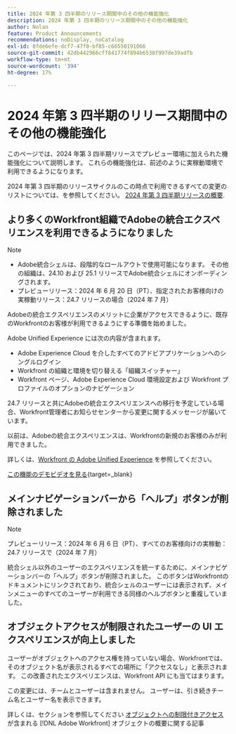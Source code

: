 ```yaml
---
title: 2024 年第 3 四半期のリリース期間中のその他の機能強化
description: 2024 年第 3 四半期のリリース期間中のその他の機能強化
author: Nolan
feature: Product Announcements
recommendations: noDisplay, noCatalog
exl-id: 8fde6efe-dcf7-47f0-bf85-c66550191066
source-git-commit: 42db442966cff841774f894b6538f997de39adfb
workflow-type: tm+mt
source-wordcount: '394'
ht-degree: 17%

---
```


# 2024 年第 3 四半期のリリース期間中のその他の機能強化

このページでは、2024 年第 3 四半期リリースでプレビュー環境に加えられた機能強化について説明します。 これらの機能強化は、前述のように実稼動環境で利用できるようになります。

2024 年第 3 四半期のリリースサイクルのこの時点で利用できるすべての変更のリストについては、を参照してください。 [2024 年第 3 四半期リリースの概要](/help/quicksilver/product-announcements/product-releases/24-q3-release-activity/24-q3-release-overview.md).

## より多くのWorkfront組織でAdobeの統合エクスペリエンスを利用できるようになりました

>[!NOTE]
>
>* Adobe統合シェルは、段階的なロールアウトで使用可能になります。 その他の組織は、24.10 および 25.1 リリースでAdobe統合シェルにオンボーディングされます。
>* プレビューリリース：2024 年 6 月 20 日（PT）、指定されたお客様向けの実稼動リリース：24.7 リリースの場合（2024 年 7 月）

Adobeの統合エクスペリエンスのメリットに企業がアクセスできるように、既存のWorkfrontのお客様が利用できるようにする準備を始めました。

Adobe Unified Experience には次の内容が含まれます。

* Adobe Experience Cloud を介したすべてのアドビアプリケーションへのシングルログイン
* Workfront の組織と環境を切り替える「組織スイッチャー」
* Workfront ページ、Adobe Experience Cloud 環境設定および Workfront プロファイルのオプションのナビゲーション

24.7 リリースと共にAdobeの統合エクスペリエンスへの移行を予定している場合、Workfront管理者にお知らせセンターから変更に関するメッセージが届いています。

以前は、Adobeの統合エクスペリエンスは、Workfrontの新規のお客様のみが利用できました。

詳しくは、[Workfront の Adobe Unified Experience](/help/quicksilver/workfront-basics/navigate-workfront/workfront-navigation/adobe-unified-experience.md) を参照してください。

[この機能のデモビデオを見る](https://video.tv.adobe.com/v/3412388/){target=_blank}

## メインナビゲーションバーから「ヘルプ」ボタンが削除されました

>[!NOTE]
>
>プレビューリリース：2024 年 6 月 6 日（PT）、すべてのお客様向けの実稼動：24.7 リリースで（2024 年 7 月）

統合シェル以外のユーザーのエクスペリエンスを統一するために、メインナビゲーションバーの「ヘルプ」ボタンが削除されました。 このボタンはWorkfrontのドキュメントにリンクされており、統合シェルのユーザーには表示されず、メインメニューのすべてのユーザーが利用できる同様のヘルプボタンと重複していました。

## オブジェクトアクセスが制限されたユーザーの UI エクスペリエンスが向上しました

ユーザーがオブジェクトへのアクセス権を持っていない場合、Workfrontでは、そのオブジェクト名が表示されるすべての場所に「アクセスなし」と表示されます。 この改善されたエクスペリエンスは、Workfront API にも当てはまります。

この変更には、チームとユーザーは含まれません。 ユーザーは、引き続きチーム名とユーザー名を表示できます。

詳しくは、セクションを参照してください [オブジェクトへの制限付きアクセス](/help/quicksilver/workfront-basics/navigate-workfront/workfront-navigation/understand-objects.md#restricted-access-to-objects) が含まれる [!DNL Adobe Workfront] オブジェクトの概要に関する記事
